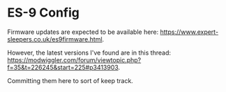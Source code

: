 # ES-9 Config

Firmware updates are expected to be available here:
https://www.expert-sleepers.co.uk/es9firmware.html.

However, the latest versions I've found are in this thread:
https://modwiggler.com/forum/viewtopic.php?f=35&t=226245&start=225#p3413903.

Committing them here to sort of keep track.
